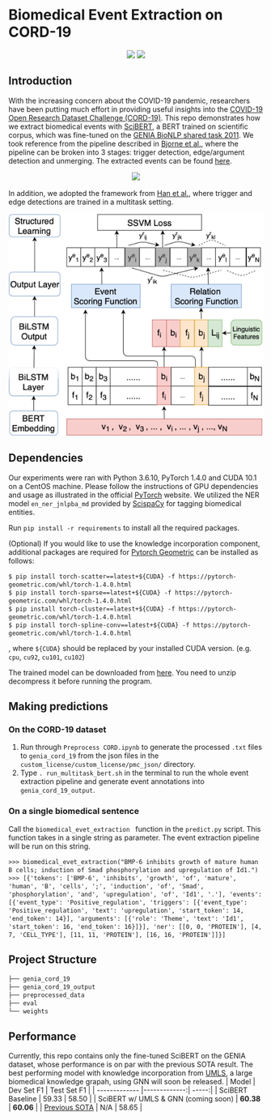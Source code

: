 # Biomedical Event Extraction on CORD-19
<div align="center">
<a href="https://pluslabnlp.github.io/"><img src="https://pluslabnlp.github.io/images/Logos/logo_transparent_background.png" height="120" ></a>
<a href="https://www.isi.edu/"><img src="https://pluslabnlp.github.io/images/usc-logo.png"  height="120"></a>
</div>


## Introduction
With the increasing concern about the COVID-19 pandemic, researchers have been putting much effort in providing useful insights into the [COVID-19 Open Research Dataset Challenge (CORD-19)](https://www.kaggle.com/allen-institute-for-ai/CORD-19-research-challenge/). This repo demonstrates how we extract biomedical events with [SciBERT](https://github.com/allenai/scibert), a BERT trained on scientific corpus, which was fine-tuned on the [GENIA BioNLP shared task 2011](http://2011.bionlp-st.org/home/genia-event-extraction-genia). We took reference from the pipeline described in [Bjorne et al.](https://pdfs.semanticscholar.org/97c9/b4ef33af9d084996c7a93c8dc520d56fc925.pdf), where the pipeline can be broken into 3 stages: trigger detection, edge/argument detection and unmerging. The extracted events can be found [here](https://drive.google.com/file/d/1FXN2QRBoFzQmLwQztUhULm8WVKxyRwu3/view?usp=sharing).

<p align="center"><img src="https://github.com/jbjorne/TEES/wiki/TEES-process.png"   style="margin:auto"></p>

In addition, we adopted the framework from [Han et al.](https://www.aclweb.org/anthology/D19-1041.pdf), where trigger and edge detections are trained in a multitask setting.

<p align="center"><img src="joint.png"   style="margin:auto"></p>

## Dependencies

Our experiments were ran with Python 3.6.10, PyTorch 1.4.0 and CUDA 10.1 on a CentOS machine. Please follow the instructions of GPU dependencies and usage as illustrated in the official [PyTorch](https://pytorch.org/) website. We utilized the NER model `en_ner_jnlpba_md` provided by [ScispaCy](https://github.com/allenai/scispacy) for tagging biomedical entities. 

Run `pip install -r requirements` to install all the required packages. 

(Optional) If you would like to use the knowledge incorporation component, additional packages are required for [Pytorch Geometric](https://pytorch-geometric.readthedocs.io/en/latest/) can be installed as follows:
```
$ pip install torch-scatter==latest+${CUDA} -f https://pytorch-geometric.com/whl/torch-1.4.0.html
$ pip install torch-sparse==latest+${CUDA} -f https://pytorch-geometric.com/whl/torch-1.4.0.html
$ pip install torch-cluster==latest+${CUDA} -f https://pytorch-geometric.com/whl/torch-1.4.0.html
$ pip install torch-spline-conv==latest+${CUDA} -f https://pytorch-geometric.com/whl/torch-1.4.0.html
```
, where `${CUDA}` should be replaced by your installed CUDA version. (e.g. `cpu`, `cu92`, `cu101`, `cu102`)

The trained model can be downloaded from [here](https://drive.google.com/file/d/1GswpExncD4t5WAVijvh5c8Vtd4KGpH9U/view?usp=sharing). You need to unzip decompress it before running the program.


## Making predictions

### On the CORD-19 dataset

1. Run through `Preprocess CORD.ipynb` to generate the processed `.txt` files to `genia_cord_19` from the json files in the `custom_license/custom_license/pmc_json/` directory.
2. Type `. run_multitask_bert.sh` in the terminal to run the whole event extraction pipeline and generate event annotations into `genia_cord_19_output`.


### On a single biomedical sentence
Call the `biomedical_evet_extraction ` function in the `predict.py` script. This function takes in a single string as parameter. The event extraction pipeline will be run on this string.

```
>>> biomedical_evet_extraction("BMP-6 inhibits growth of mature human B cells; induction of Smad phosphorylation and upregulation of Id1.")
>>> [{'tokens': ['BMP-6', 'inhibits', 'growth', 'of', 'mature', 'human', 'B', 'cells', ';', 'induction', 'of', 'Smad', 'phosphorylation', 'and', 'upregulation', 'of', 'Id1', '.'], 'events': [{'event_type': 'Positive_regulation', 'triggers': [{'event_type': 'Positive_regulation', 'text': 'upregulation', 'start_token': 14, 'end_token': 14}], 'arguments': [{'role': 'Theme', 'text': 'Id1', 'start_token': 16, 'end_token': 16}]}], 'ner': [[0, 0, 'PROTEIN'], [4, 7, 'CELL_TYPE'], [11, 11, 'PROTEIN'], [16, 16, 'PROTEIN']]}]
```
## Project Structure

```
├── genia_cord_19
├── genia_cord_19_output
├── preprocessed_data
├── eval
└── weights

```


## Performance
Currently, this repo contains only the fine-tuned SciBERT on the GENIA dataset, whose performance is on par with the previous SOTA result. The best performing model with knowledge incorporation from [UMLS](https://www.nlm.nih.gov/research/umls/index.html), a large biomedical knowledge grapah, using GNN will soon be released.
| Model        | Dev Set F1           | Test Set F1  |
| ------------- |-------------:| -----:|
|   SciBERT Baseline    | 59.33      |   58.50  |
|   SciBERT w/ UMLS & GNN (coming soon)   | **60.38** | **60.06** |
| [Previous SOTA](https://www.aclweb.org/anthology/N19-1145.pdf) | N/A      |   58.65  |